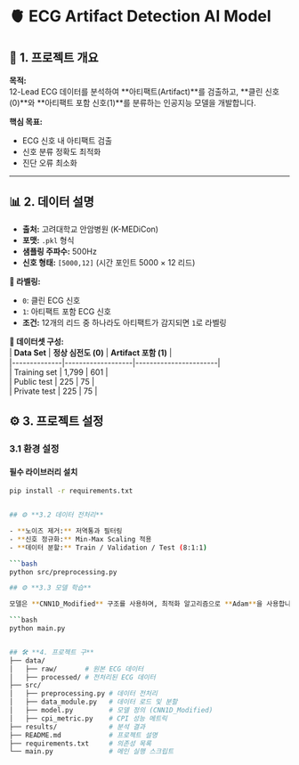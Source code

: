 # 🫀 **ECG Artifact Detection AI Model**

## 🚀 **1. 프로젝트 개요**

**목적:**  
12-Lead ECG 데이터를 분석하여 **아티팩트(Artifact)**를 검출하고, **클린 신호(0)**와 **아티팩트 포함 신호(1)**를 분류하는 인공지능 모델을 개발합니다.  

**핵심 목표:**  
- ECG 신호 내 아티팩트 검출  
- 신호 분류 정확도 최적화  
- 진단 오류 최소화  

---

## 📊 **2. 데이터 설명**

- **출처:** 고려대학교 안암병원 (K-MEDiCon)  
- **포맷:** `.pkl` 형식  
- **샘플링 주파수:** 500Hz  
- **신호 형태:** `[5000,12]` (시간 포인트 5000 × 12 리드)  

**📌 라벨링:**  
- `0`: 클린 ECG 신호  
- `1`: 아티팩트 포함 ECG 신호  
- **조건:** 12개의 리드 중 하나라도 아티팩트가 감지되면 `1`로 라벨링  

**📌 데이터셋 구성:**  
| **Data Set** | **정상 심전도 (0)** | **Artifact 포함 (1)** |  
|--------------|-------------------|-----------------------|  
| Training set | 1,799             | 601                   |  
| Public test  | 225               | 75                    |  
| Private test | 225               | 75                    |

## ⚙️ **3. 프로젝트 설정**

### **3.1 환경 설정**

#### **필수 라이브러리 설치**
```bash
pip install -r requirements.txt


## ⚙️ **3.2 데이터 전처리**

- **노이즈 제거:** 저역통과 필터링  
- **신호 정규화:** Min-Max Scaling 적용  
- **데이터 분할:** Train / Validation / Test (8:1:1)  

```bash
python src/preprocessing.py

## ⚙️ **3.3 모델 학습**

모델은 **CNN1D_Modified** 구조를 사용하며, 최적화 알고리즘으로 **Adam**을 사용합니다.

```bash
python main.py


## 🛠️ **4. 프로젝트 구**
├── data/
│   ├── raw/       # 원본 ECG 데이터
│   ├── processed/ # 전처리된 ECG 데이터
├── src/
│   ├── preprocessing.py # 데이터 전처리
│   ├── data_module.py   # 데이터 로드 및 분할
│   ├── model.py         # 모델 정의 (CNN1D_Modified)
│   ├── cpi_metric.py    # CPI 성능 메트릭
├── results/             # 분석 결과
├── README.md            # 프로젝트 설명
├── requirements.txt     # 의존성 목록
└── main.py              # 메인 실행 스크립트

